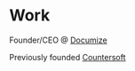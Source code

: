 # Work

Founder/CEO @ [Documize](https://www.documize.com)

Previously founded [Countersoft](https://www.countersoft.com)

